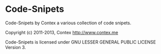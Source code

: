 Code-Snipets
============

Code-Snipets by Contex a various collection of code snipets.

Copyright (c) 2011-2013, Contex <http://www.contex.me>

Code-Snipets is licensed under GNU LESSER GENERAL PUBLIC LICENSE Version 3.